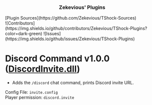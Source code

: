 <h3 align="center">Zekevious' Plugins</h3>
[Plugin Sources](https://github.com/Zekevious/TShock-Sources) <br>
![Contributors](https://img.shields.io/github/contributors/Zekevious/TShock-Plugins?color=dark-green)
![Issues](https://img.shields.io/github/issues/Zekevious/TShock-Plugins)
  
# Discord Command v1.0.0 ([DiscordInvite.dll](https://github.com/Zekevious/TShock-Plugins/blob/main/DiscordInvite.dll))
- Adds the ``/discord`` chat command, prints Discord invite URL.

Config File: ``invite.config``<br>
Player permission: ``discord.invite``
